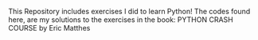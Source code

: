 This Repository includes exercises I did to learn Python!
The codes found here, are my solutions to the exercises in the book:
PYTHON CRASH COURSE by Eric Matthes

